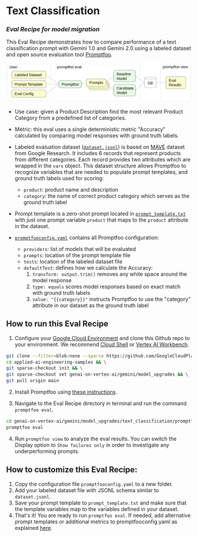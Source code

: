 # Text Classification 

### _Eval Recipe for model migration_

This Eval Recipe demonstrates how to compare performance of a text classification prompt with Gemini 1.0 and Gemini 2.0 using a labeled dataset and open source evaluation tool [Promptfoo](https://www.promptfoo.dev/).

![](diagram.png "Promptfoo")

- Use case: given a Product Description find the most relevant Product Category from a predefined list of categories.

- Metric: this eval uses a single deterministic metric "Accuracy" calculated by comparing model responses with ground truth labels. 

- Labeled evaluation dataset ([`dataset.jsonl`](./dataset.jsonl)) is based on [MAVE](https://github.com/google-research-datasets/MAVE/tree/main) dataset from Google Research. It includes 6 records that represent products from different categories. Each record provides two attributes which are wrapped in the `vars` object. This dataset structure allows Promptfoo to recognize variables that are needed to populate prompt templates, and ground truth labels used for scoring:
    - `product`: product name and description
    - `category`: the name of correct product category which serves as the ground truth label

- Prompt template is a zero-shot prompt located in [`prompt_template.txt`](./prompt_template.txt) with just one prompt variable `product` that maps to the `product` attribute in the dataset.

- [`promptfooconfig.yaml`](./promptfooconfig.yaml) contains all Promptfoo configuration:
    - `providers`: list of models that will be evaluated
    - `prompts`: location of the prompt template file
    - `tests`: location of the labeled dataset file
    - `defaultTest`: defines how we calculate the Accuracy:
        1. `transform: output.trim()` removes any white space around the model response
        1. `type: equals` scores model responses based on exact match with ground truth labels
        1. `value: "{{category}}"` instructs Promptfoo to use the "category" attribute in our dataset as the ground truth label

## How to run this Eval Recipe

1. Configure your [Google Cloud Environment](https://cloud.google.com/vertex-ai/docs/start/cloud-environment) and clone this Github repo to your environment. We recommend [Cloud Shell](https://shell.cloud.google.com/) or [Vertex AI Workbench](https://cloud.google.com/vertex-ai/docs/workbench/instances/introduction).

``` bash
git clone --filter=blob:none --sparse https://github.com/GoogleCloudPlatform/applied-ai-engineering-samples.git && \
cd applied-ai-engineering-samples && \
git sparse-checkout init && \
git sparse-checkout set genai-on-vertex-ai/gemini/model_upgrades && \
git pull origin main
```

2. Install Promptfoo using [these instructions](https://www.promptfoo.dev/docs/installation/).

3. Navigate to the Eval Recipe directory in terminal and run the command `promptfoo eval`.

``` bash
cd genai-on-vertex-ai/gemini/model_upgrades/text_classification/promptfoo
promptfoo eval
```

4. Run `promptfoo view` to analyze the eval results. You can switch the Display option to `Show failures only` in order to investigate any underperforming prompts.

## How to customize this Eval Recipe:

1. Copy the configuration file `promptfooconfig.yaml` to a new folder.
1. Add your labeled dataset file with JSONL schema similar to `dataset.jsonl`. 
1. Save your prompt template to `prompt_template.txt` and make sure that the template variables map to the variables defined in your dataset.
1. That's it! You are ready to run `promptfoo eval`. If needed, add alternative prompt templates or additional metrics to promptfooconfig.yaml as explained [here](https://www.promptfoo.dev/docs/configuration/parameters/).

